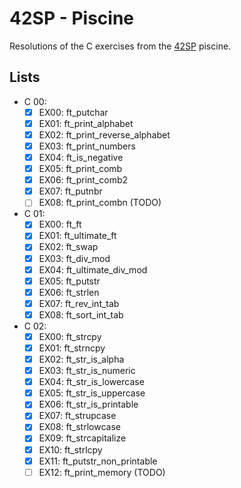 # 42SP - Piscine
Resolutions of the C exercises from the [42SP](https://www.42sp.org.br/) piscine.

## Lists
- C 00:
	- [x] EX00: ft_putchar
	- [x] EX01: ft_print_alphabet
	- [x] EX02: ft_print_reverse_alphabet
	- [x] EX03: ft_print_numbers
	- [x] EX04: ft_is_negative
	- [x] EX05: ft_print_comb
	- [x] EX06: ft_print_comb2
	- [x] EX07: ft_putnbr
	- [ ] EX08: ft_print_combn (TODO)

- C 01:
	- [x] EX00: ft_ft
	- [x] EX01: ft_ultimate_ft
	- [x] EX02: ft_swap
	- [x] EX03: ft_div_mod
	- [x] EX04: ft_ultimate_div_mod
	- [x] EX05: ft_putstr
	- [x] EX06: ft_strlen
	- [x] EX07: ft_rev_int_tab
	- [x] EX08: ft_sort_int_tab

- C 02:
	- [x] EX00: ft_strcpy
	- [x] EX01: ft_strncpy
	- [x] EX02: ft_str_is_alpha
	- [x] EX03: ft_str_is_numeric
	- [x] EX04: ft_str_is_lowercase
	- [x] EX05: ft_str_is_uppercase
	- [x] EX06: ft_str_is_printable
	- [x] EX07: ft_strupcase
	- [x] EX08: ft_strlowcase
	- [x] EX09: ft_strcapitalize
	- [x] EX10: ft_strlcpy
	- [x] EX11: ft_putstr_non_printable
	- [ ] EX12: ft_print_memory (TODO)